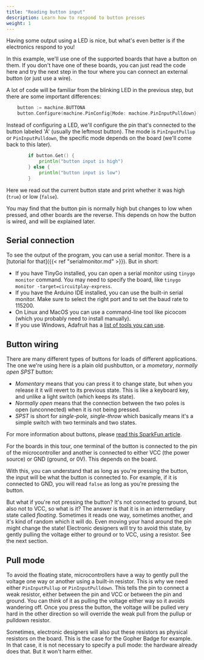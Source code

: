 ```yaml
---
title: "Reading button input"
description: Learn how to respond to button presses
weight: 1
---
```


Having some output using a LED is nice, but what's even better is if the electronics respond to you!

In this example, we'll use one of the supported boards that have a button on them. If you don't have one of these boards, you can just read the code here and try the next step in the tour where you can connect an external button (or just use a wire).

A lot of code will be familiar from the blinking LED in the previous step, but there are some important differences:

```go
	button := machine.BUTTONA
	button.Configure(machine.PinConfig{Mode: machine.PinInputPulldown})
```

Instead of configuring a LED, we'll configure the pin that's connected to the button labeled 'A' (usually the leftmost button). The mode is `PinInputPullup` or `PinInputPulldown`, the specific mode depends on the board (we'll come back to this later).

```go
		if button.Get() {
			println("button input is high")
		} else {
			println("button input is low")
		}
```

Here we read out the current button state and print whether it was high (`true`) or low (`false`).

You may find that the button pin is normally high but changes to low when pressed, and other boards are the reverse. This depends on how the button is wired, and will be explained later.

## Serial connection

To see the output of the program, you can use a serial monitor. There is a [tutorial for that]({{< ref "serialmonitor.md" >}}). But in short:

  * If you have TinyGo installed, you can open a serial monitor using `tinygo monitor` command. You may need to specify the board, like `tinygo monitor -target=circuitplay-express`.
  * If you have the Arduino IDE installed, you can use the built-in serial monitor. Make sure to select the right port and to set the baud rate to 115200.
  * On Linux and MacOS you can use a command-line tool like picocom (which you probably need to install manually).
  * If you use Windows, Adafruit has a [list of tools you can use](https://learn.adafruit.com/windows-tools-for-the-electrical-engineer/serial-terminal).

## Button wiring

There are many different types of buttons for loads of different applications. The one we're using here is a plain old pushbutton, or a _mometary_, _normally open_ _SPST_ button:

  * _Momentary_ means that you can press it to change state, but when you release it it will revert to its previous state. This is like a keyboard key, and unlike a light switch (which keeps its state).
  * _Normally open_ means that the connection between the two poles is open (unconnected) when it is not being pressed.
  * _SPST_ is short for _single-pole, single-throw_ which basically means it's a simple switch with two terminals and two states.

For more information about buttons, please [read this SparkFun article](https://learn.sparkfun.com/tutorials/button-and-switch-basics/all).

For the boards in this tour, one terminal of the button is connected to the pin of the microcontroller and another is connected to either VCC (the power source) or GND (ground, or 0V). This depends on the board.

With this, you can understand that as long as you're pressing the button, the input will be what the button is connected to. For example, if it is connected to GND, you will read `false` as long as you're pressing the button.

But what if you're not pressing the button? It's not connected to ground, but also not to VCC, so what is it? The answer is that it is in an intermediary state called _floating_. Sometimes it reads one way, sometimes another, and it's kind of random which it will do. Even moving your hand around the pin might change the state! Electronic designers will try to avoid this state, by gently pulling the voltage either to ground or to VCC, using a resistor. See the next section.

## Pull mode

To avoid the floating state, microcontrollers have a way to gently pull the voltage one way or another using a built-in resistor. This is why we need either `PinInputPullup` or `PinInputPulldown`. This tells the pin to connect a weak resistor, either between the pin and VCC or between the pin and ground. You can think of it as pulling the voltage either way so it avoids wandering off. Once you press the button, the voltage will be pulled very hard in the other direction so will override the weak pull from the pullup or pulldown resistor.

Sometimes, electronic designers will also put these resistors as physical resistors on the board. This is the case for the Gopher Badge for example. In that case, it is not necessary to specify a pull mode: the hardware already does that. But it won't harm either.


<script type="module">
import { setupTour } from '/tour.js';
let codePulldown = `
package main

import (
	"machine"
	"time"
)

func main() {
	button := machine.BUTTONA
	button.Configure(machine.PinConfig{Mode: machine.PinInputPulldown})

	for {
		if button.Get() {
			println("button input is high")
		} else {
			println("button input is low")
		}
		time.Sleep(200 * time.Millisecond)
	}
}`;
let codePullup = codePulldown.replace('PinInputPulldown', 'PinInputPullup');
setupTour({
	boards: {
		'circuitplay-bluefruit': { code: codePulldown },
		'circuitplay-express': { code: codePulldown },
		'gopher-badge': { code: codePullup.replace('BUTTONA', 'BUTTON_A // Gopher Badge uses BUTTON_A') },
		'microbit': { code: codePullup },
	},
});
</script>
